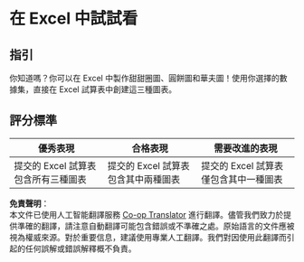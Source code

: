 <!--
CO_OP_TRANSLATOR_METADATA:
{
  "original_hash": "1e00fe6a244c2f8f9a794c862661dd4f",
  "translation_date": "2025-08-24T14:10:35+00:00",
  "source_file": "3-Data-Visualization/11-visualization-proportions/assignment.md",
  "language_code": "hk"
}
-->
# 在 Excel 中試試看

## 指引

你知道嗎？你可以在 Excel 中製作甜甜圈圖、圓餅圖和華夫圖！使用你選擇的數據集，直接在 Excel 試算表中創建這三種圖表。

## 評分標準

| 優秀表現                                             | 合格表現                                      | 需要改進的表現                                      |
| --------------------------------------------------- | --------------------------------------------- | -------------------------------------------------- |
| 提交的 Excel 試算表包含所有三種圖表                 | 提交的 Excel 試算表包含其中兩種圖表           | 提交的 Excel 試算表僅包含其中一種圖表             |

**免責聲明**：  
本文件已使用人工智能翻譯服務 [Co-op Translator](https://github.com/Azure/co-op-translator) 進行翻譯。儘管我們致力於提供準確的翻譯，請注意自動翻譯可能包含錯誤或不準確之處。原始語言的文件應被視為權威來源。對於重要信息，建議使用專業人工翻譯。我們對因使用此翻譯而引起的任何誤解或錯誤解釋概不負責。